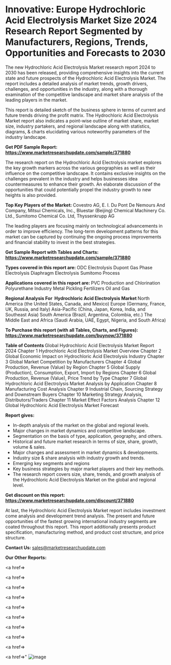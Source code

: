 # Innovative: Europe Hydrochloric Acid Electrolysis Market Size 2024 Research Report Segmented by Manufacturers, Regions, Trends, Opportunities and Forecasts to 2030

The new Hydrochloric Acid Electrolysis Market research report 2024 to 2030 has been released, providing comprehensive insights into the current state and future prospects of the Hydrochloric Acid Electrolysis Market. The report includes a detailed analysis of market trends, growth drivers, challenges, and opportunities in the industry, along with a thorough examination of the competitive landscape and market share analysis of the leading players in the market.

This report is detailed sketch of the business sphere in terms of current and future trends driving the profit matrix. The Hydrochloric Acid Electrolysis Market report also indicates a point-wise outline of market share, market size, industry partakers, and regional landscape along with statistics, diagrams, &amp; charts elucidating various noteworthy parameters of the industry landscape.

<strong><b>Get PDF Sample Report: <a href=https://www.marketresearchupdate.com/sample/371880>https://www.marketresearchupdate.com/sample/371880</a></b></strong>

The research report on the Hydrochloric Acid Electrolysis market explores the key growth markers across the various geographies as well as their influence on the competitive landscape. It contains exclusive insights on the challenges prevalent in the industry and helps businesses idea countermeasures to enhance their growth. An elaborate discussion of the opportunities that could potentially propel the industry growth to new heights is also provided.

<strong><b>Top Key Players of the Market:
</b></strong>Covestro AG, E. I. Du Pont De Nemours And Company, Mitsui Chemicals, Inc., Bluestar (Beijing) Chemical Machinery Co. Ltd., Sumitomo Chemical Co. Ltd, Thyssenkrupp AG<strong><b>
</b></strong>

The leading players are focusing mainly on technological advancements in order to improve efficiency. The long-term development patterns for this market can be captured by continuing the ongoing process improvements and financial stability to invest in the best strategies.

<strong><b>Get Sample Report with Tables and Charts: <a href=https://www.marketresearchupdate.com/sample/371880>https://www.marketresearchupdate.com/sample/371880</a></b></strong>

<strong><b>Types covered in this report are:
</b></strong>ODC Electrolysis
Dupont Gas Phase Electrolysis
Diaphragm Electrolysis
Sumitomo Process<strong><b>
</b></strong>

<strong><b>Applications covered in this report are:
</b></strong>PVC Production and Chlorination
Polyurethane Industry
Metal Pickling
Fertilizers
Oil and Gas<strong><b>
</b></strong>

<strong><b>Regional Analysis For  Hydrochloric Acid Electrolysis Market</b></strong><strong><b>
</b></strong>North America (the United States, Canada, and Mexico)
Europe (Germany, France, UK, Russia, and Italy)
Asia-Pacific (China, Japan, Korea, India, and Southeast Asia)
South America (Brazil, Argentina, Colombia, etc.)
The Middle East and Africa (Saudi Arabia, UAE, Egypt, Nigeria, and South Africa)

<strong><b>To Purchase this report (with all Tables, Charts, and Figures): <a href=https://www.marketresearchupdate.com/buynow/371880>https://www.marketresearchupdate.com/buynow/371880</a></b></strong>

<strong><b>Table of Contents</b></strong><strong><b>
</b></strong>Global Hydrochloric Acid Electrolysis Market Report 2024
Chapter 1 Hydrochloric Acid Electrolysis Market Overview
Chapter 2 Global Economic Impact on Hydrochloric Acid Electrolysis Industry
Chapter 3 Global Market Competition by Manufacturers
Chapter 4 Global Production, Revenue (Value) by Region
Chapter 5 Global Supply (Production), Consumption, Export, Import by Regions
Chapter 6 Global Production, Revenue (Value), Price Trend by Type
Chapter 7 Global Hydrochloric Acid Electrolysis Market Analysis by Application
Chapter 8 Manufacturing Cost Analysis
Chapter 9 Industrial Chain, Sourcing Strategy and Downstream Buyers
Chapter 10 Marketing Strategy Analysis, Distributors/Traders
Chapter 11 Market Effect Factors Analysis
Chapter 12 Global Hydrochloric Acid Electrolysis Market Forecast

<strong><b>Report gives:</b></strong>

- In-depth analysis of the market on the global and regional levels.
- Major changes in market dynamics and competitive landscape.
- Segmentation on the basis of type, application, geography, and others.
- Historical and future market research in terms of size, share, growth, volume &amp; sales.
- Major changes and assessment in market dynamics &amp; developments.
- Industry size &amp; share analysis with industry growth and trends.
- Emerging key segments and regions
- Key business strategies by major market players and their key methods.
- The research report covers size, share, trends, and growth analysis of the Hydrochloric Acid Electrolysis Market on the global and regional level.

<strong><b>Get discount on this report: <a href=https://www.marketresearchupdate.com/discount/371880>https://www.marketresearchupdate.com/discount/371880</a></b></strong>

At last, the Hydrochloric Acid Electrolysis Market report includes investment come analysis and development trend analysis. The present and future opportunities of the fastest growing international industry segments are coated throughout this report. This report additionally presents product specification, manufacturing method, and product cost structure, and price structure.

<strong><b>Contact Us:
</b></strong>sales@marketresearchupdate.com

<strong>Our Other Reports:</strong>

<a href=></a>

<a href=></a>

<a href=></a>

<a href=></a>

<a href=></a>

<a href=></a>

<a href=></a>

<a href=></a>

<a href=></a>

<a href=></a>"
![image](https://github.com/Gayatrikarjule/Market-Analysis-360/assets/97346546/1b9e5884-3ba9-40ef-8763-d4678784a3d6)
